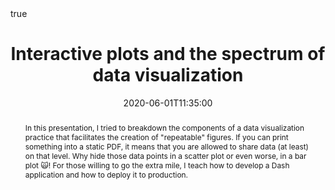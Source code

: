 ---
abstract: In this presentation, I tried to breakdown the components of a data visualization practice that facilitates the creation of "repeatable" figures. If you can print something into a static PDF, it means that you are allowed to share data (at least) on that level. Why hide those data points in a scatter plot or even worse, in a bar plot 🙀! For those willing to go the extra mile, I teach how to develop a Dash application and how to deploy it to production.
all_day: false
authors: []
date: "2020-06-01T11:35:00"
date_end: ""
event: BrainHack School 2019-2020, QBIN SciComm 2021
event_url: https://school.brainhackmtl.org/
featured: false
image:
  caption: ""
  focal_point: Right
links:
location: Montreal, Canada
math: true
projects: []
publishDate: "2020-10-19T00:00:00Z"
slides: ""
summary: ""
tags: []
title: Interactive plots and the spectrum of data visualization
url_code: "https://github.com/agahkarakuzu/datavis_edu"
url_pdf: ""
url_slides: "https://zenodo.org/record/3841775#.X44fvpNKhUJ"
url_video: "https://www.youtube.com/watch?v=FwM_6oZo_2g&feature=youtu.be"
invited: true
---